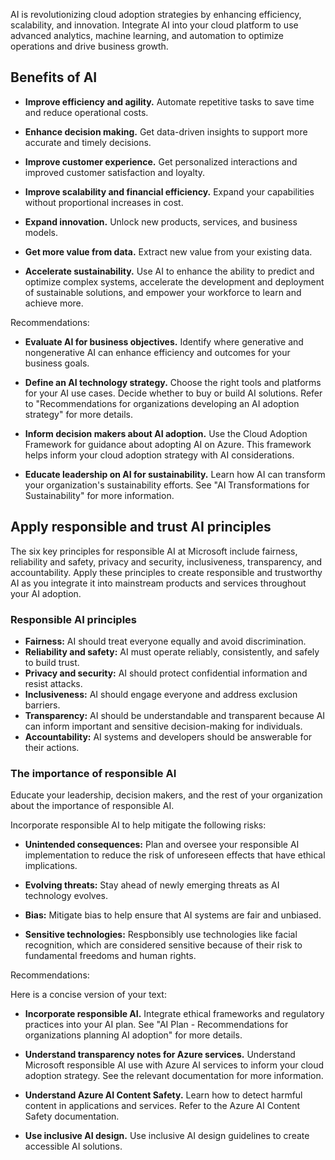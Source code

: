 AI is revolutionizing cloud adoption strategies by enhancing efficiency, scalability, and innovation. Integrate AI into your cloud platform to use advanced analytics, machine learning, and automation to optimize operations and drive business growth.

## Benefits of AI

- **Improve efficiency and agility.** Automate repetitive tasks to save time and reduce operational costs.

- **Enhance decision making.** Get data-driven insights to support more accurate and timely decisions.
- **Improve customer experience.** Get personalized interactions and improved customer satisfaction and loyalty.
- **Improve scalability and financial efficiency.** Expand your capabilities without proportional increases in cost.
- **Expand innovation.** Unlock new products, services, and business models.
- **Get more value from data.** Extract new value from your existing data.
- **Accelerate sustainability.** Use AI to enhance the ability to predict and optimize complex systems, accelerate the development and deployment of sustainable solutions, and empower your workforce to learn and achieve more.

Recommendations:

- **Evaluate AI for business objectives.** Identify where generative and nongenerative AI can enhance efficiency and outcomes for your business goals.

- **Define an AI technology strategy.** Choose the right tools and platforms for your AI use cases. Decide whether to buy or build AI solutions. Refer to "Recommendations for organizations developing an AI adoption strategy" for more details.
- **Inform decision makers about AI adoption.** Use the Cloud Adoption Framework for guidance about adopting AI on Azure. This framework helps inform your cloud adoption strategy with AI considerations.
- **Educate leadership on AI for sustainability.** Learn how AI can transform your organization's sustainability efforts. See "AI Transformations for Sustainability" for more information.

## Apply responsible and trust AI principles

The six key principles for responsible AI at Microsoft include fairness, reliability and safety, privacy and security, inclusiveness, transparency, and accountability. Apply these principles to create responsible and trustworthy AI as you integrate it into mainstream products and services throughout your AI adoption.

### Responsible AI principles

- **Fairness:** AI should treat everyone equally and avoid discrimination.
- **Reliability and safety:** AI must operate reliably, consistently, and safely to build trust.
- **Privacy and security:** AI should protect confidential information and resist attacks.
- **Inclusiveness:** AI should engage everyone and address exclusion barriers.
- **Transparency:** AI should be understandable and transparent because AI can inform important and sensitive decision-making for individuals.
- **Accountability:** AI systems and developers should be answerable for their actions.

### The importance of responsible AI

Educate your leadership, decision makers, and the rest of your organization about the importance of responsible AI.

Incorporate responsible AI to help mitigate the following risks:

- **Unintended consequences:** Plan and oversee your responsible AI implementation to reduce the risk of unforeseen effects that have ethical implications.

- **Evolving threats:** Stay ahead of newly emerging threats as AI technology evolves.
- **Bias:** Mitigate bias to help ensure that AI systems are fair and unbiased.
- **Sensitive technologies:** Respbonsibly use technologies like facial recognition, which are considered sensitive because of their risk to fundamental freedoms and human rights.

Recommendations:

Here is a concise version of your text:

- **Incorporate responsible AI.** Integrate ethical frameworks and regulatory practices into your AI plan. See "AI Plan - Recommendations for organizations planning AI adoption" for more details.

- **Understand transparency notes for Azure services.** Understand Microsoft responsible AI use with Azure AI services to inform your cloud adoption strategy. See the relevant documentation for more information.
- **Understand Azure AI Content Safety.** Learn how to detect harmful content in applications and services. Refer to the Azure AI Content Safety documentation.
- **Use inclusive AI design.** Use inclusive AI design guidelines to create accessible AI solutions.

